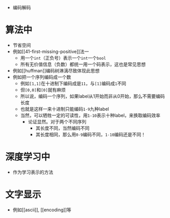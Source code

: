 - 编码解码
# 算法中
- 节省空间
- 例如[[41-first-missing-positive]]法一
  - 用一个`int`（正负号）表示一个`int`一个`bool`
  - 所有无价值信息（负数）都统一用一个码表示，这也是常见思想
- 例如[[huffman]]编码树淋漓尽致体现此思想
- 例如把一个序列编码成一个数
    - 例如`[1,1]`在十进制下编码成是`11`，与`[1]`编码成`1`不同
    - 但`[0,0]`和`[0]`就有麻烦
    - 所以说，编码一个序列，如果label从1开始而非从0开始，那么不需要编码长度
    - 也就是这样一来十进制只能编码`1-9`九种label
    - 当然，可以牺牲一定的可读性，用`1-10`表示十种label，来换取编码效率
      - 论证显然。对于两个不同序列
        - 其长度不同，当然编码不同
        - 其长度相同，那么用`0-9`编码不同，`1-10`编码还是不同！
# 深度学习中
- 作为学习表示的方法
# 文字显示
- 例如[[ascii]], [[encoding]]等
